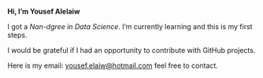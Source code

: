**Hi, I’m Yousef Alelaiw**

I got a _Nan-dgree in Data Science_. I’m currently learning and this is my first steps.

I would be grateful if I had an opportunity to contribute with GitHub projects.

Here is my email: yousef.elaiw@hotmail.com feel free to contact. 
